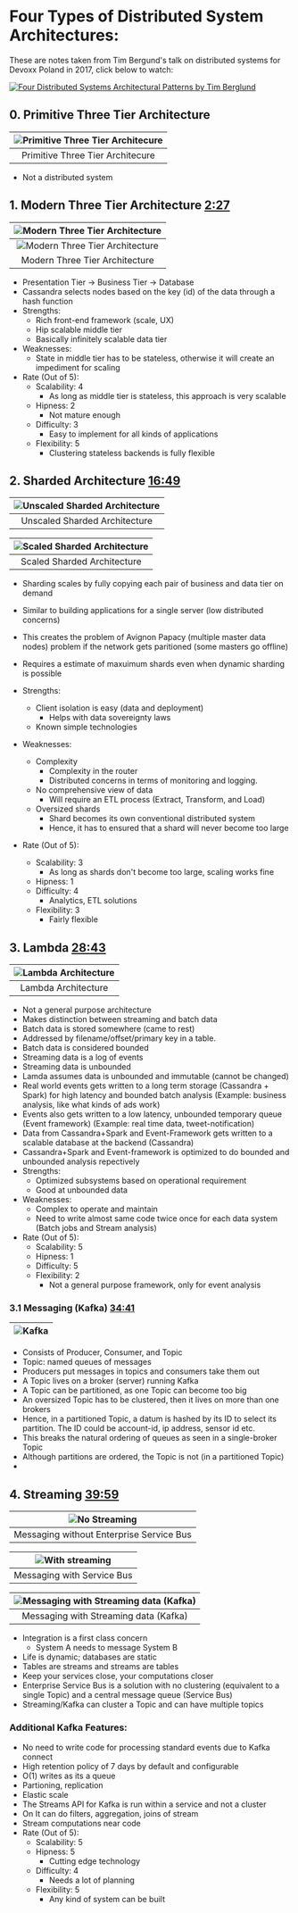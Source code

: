 # Four Types of Distributed System Architectures:

These are notes taken from Tim Bergund's talk on distributed systems for Devoxx Poland in 2017, click below to watch:

[![Four Distributed Systems Architectural Patterns by Tim Berglund](image-1.png)](https://youtu.be/BO761Fj6HH8 "Four Distributed Systems Architectural Patterns by Tim Berglund")

## 0. Primitive Three Tier Architecture

| ![Primitive Three Tier Architecure](primitive.png) |
| :------------------------------------------------: |
|          Primitive Three Tier Architecure          |

- Not a distributed system

## 1. Modern Three Tier Architecture [2:27](https://youtu.be/BO761Fj6HH8?t=147)

| ![Modern Three Tier Architecture](modern0.png) |
| :--------------------------------------------: |
| ![Modern Three Tier Architecture](modern1.png) |
|         Modern Three Tier Architecture         |

- Presentation Tier -> Business Tier -> Database
- Cassandra selects nodes based on the key (id) of the data through a hash function
- Strengths:
  - Rich front-end framework (scale, UX)
  - Hip scalable middle tier
  - Basically infinitely scalable data tier
- Weaknesses:
  - State in middle tier has to be stateless, otherwise it will create an impediment for scaling
- Rate (Out of 5):
  - Scalability: 4
    - As long as middle tier is stateless, this approach is very scalable
  - Hipness: 2
    - Not mature enough
  - Difficulty: 3
    - Easy to implement for all kinds of applications
  - Flexibility: 5
    - Clustering stateless backends is fully flexible

## 2. Sharded Architecture [16:49](https://youtu.be/BO761Fj6HH8?t=1009)

| ![Unscaled Sharded Architecture](shard.png) |
| :-----------------------------------------: |
|        Unscaled Sharded Architecture        |

| ![Scaled Sharded Architecture](sharding_plus.png) |
| :-----------------------------------------------: |
|            Scaled Sharded Architecture            |

- Sharding scales by fully copying each pair of business and data tier on demand
- Similar to building applications for a single server (low distributed concerns)
- This creates the problem of Avignon Papacy (multiple master data nodes) problem if the network gets paritioned (some masters go offline)
- Requires a estimate of maxuimum shards even when dynamic sharding is possible

- Strengths:
  - Client isolation is easy
    (data and deployment)
    - Helps with data sovereignty laws
  - Known simple technologies
- Weaknesses:
  - Complexity
    - Complexity in the router
    - Distributed concerns in terms of monitoring and logging.
  - No comprehensive view of data
    - Will require an ETL process (Extract, Transform, and Load)
  - Oversized shards
    - Shard becomes its own conventional distributed system
    - Hence, it has to ensured that a shard will never become too large
- Rate (Out of 5):
  - Scalability: 3
    - As long as shards don't become too large, scaling works fine
  - Hipness: 1
  - Difficulty: 4
    - Analytics, ETL solutions
  - Flexibility: 3
    - Fairly flexible

## 3. Lambda [28:43](https://youtu.be/BO761Fj6HH8?t=1723)

| ![Lambda Architecture](lambda.png) |
| :--------------------------------: |
|        Lambda Architecture         |

- Not a general purpose architecture
- Makes distinction between streaming and batch data
- Batch data is stored somewhere (came to rest)
- Addressed by filename/offset/primary key in a table.
- Batch data is considered bounded
- Streaming data is a log of events
- Streaming data is unbounded
- Lamda assumes data is unbounded and immutable (cannot be changed)
- Real world events gets written to a long term storage (Cassandra + Spark) for high latency and bounded batch analysis (Example: business analysis, like what kinds of ads work)
- Events also gets written to a low latency, unbounded temporary queue (Event framework) (Example: real time data, tweet-notification)
- Data from Cassandra+Spark and Event-Framework gets written to a scalable database at the backend (Cassandra)
- Cassandra+Spark and Event-framework is optimized to do bounded and unbounded analysis repectively
- Strengths:
  - Optimized subsystems based on operational requirement
  - Good at unbounded data
- Weaknesses:
  - Complex to operate and maintain
  - Need to write almost same code twice once for each data system (Batch jobs and Stream analysis)
- Rate (Out of 5):
  - Scalability: 5
  - Hipness: 1
  - Difficulty: 5
  - Flexibility: 2
    - Not a general purpose framework, only for event analysis

### 3.1 Messaging (Kafka) [34:41](https://youtu.be/BO761Fj6HH8?t=2081)

| ![Kafka](kafka.png) |
| :-----------------: |

- Consists of Producer, Consumer, and Topic
- Topic: named queues of messages
- Producers put messages in topics and consumers take them out
- A Topic lives on a broker (server) running Kafka
- A Topic can be partitioned, as one Topic can become too big
- An oversized Topic has to be clustered, then it lives on more than one brokers
- Hence, in a partitioned Topic, a datum is hashed by its ID to select its partition. The ID could be account-id, ip address, sensor id etc.
- This breaks the natural ordering of queues as seen in a single-broker Topic
- Although partitions are ordered, the Topic is not (in a partitioned Topic)
-

## 4. Streaming [39:59](https://youtu.be/BO761Fj6HH8?si=5rltv7bh0Ne5URPW&t=2399)

|        ![No Streaming](noesb.png)        |
| :--------------------------------------: |
| Messaging without Enterprise Service Bus |

| ![With streaming](esb.png) |
| :------------------------: |
| Messaging with Service Bus |

| ![Messaging with Streaming data (Kafka)](stream.png) |
| :--------------------------------------------------: |
|        Messaging with Streaming data (Kafka)         |

- Integration is a first class concern
  - System A needs to message System B
- Life is dynamic; databases are static
- Tables are streams and streams are tables
- Keep your services close, your computations closer
- Enterprise Service Bus is a solution with no clustering (equivalent to a single Topic) and a central message queue (Service Bus)
- Streaming/Kafka can cluster a Topic and can have multiple topics

### Additional Kafka Features:

- No need to write code for processing standard events due to Kafka connect
- High retention policy of 7 days by default and configurable
- O(1) writes as its a queue
- Partioning, replication
- Elastic scale
- The Streams API for Kafka is run within a service and not a cluster
- On It can do filters, aggregation, joins of stream
- Stream computations near code
- Rate (Out of 5):
  - Scalability: 5
  - Hipness: 5
    - Cutting edge technology
  - Difficulty: 4
    - Needs a lot of planning
  - Flexibility: 5
    - Any kind of system can be built
